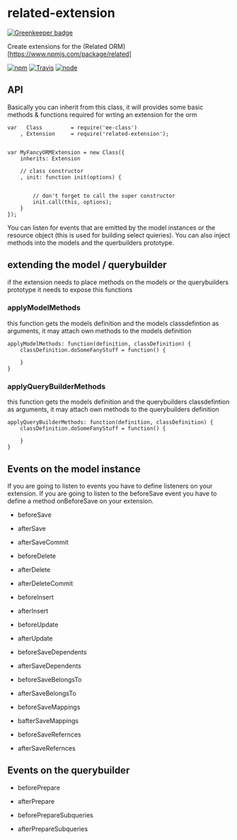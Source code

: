 # related-extension

[![Greenkeeper badge](https://badges.greenkeeper.io/eventEmitter/related-extension.svg)](https://greenkeeper.io/)

Create extensions for the (Related ORM)[https://www.npmjs.com/package/related]

[![npm](https://img.shields.io/npm/dm/related-extension.svg?style=flat-square)](https://www.npmjs.com/package/related-extension)
[![Travis](https://img.shields.io/travis/eventEmitter/related-extension.svg?style=flat-square)](https://travis-ci.org/eventEmitter/related-extension)
[![node](https://img.shields.io/node/v/related-extension.svg?style=flat-square)](https://nodejs.org/)


## API

Basically you can inherit from this class, it will provides some basic methods & functions required for wrting an extension for the orm

    var   Class         = require('ee-class')
        , Extension     = require('related-extension');


    var MyFancyORMExtension = new Class({
        inherits: Extension

        // class constructor
        , init: function init(options) {


            // don't forget to call the super constructor
            init.call(this, options);
        }
    });

You can listen for events that are emitted by the model instances or the resource object (this is used for building select quieries). You can also inject methods into the models and the querbuilders prototype.


## extending the model / querybuilder

if the extension needs to place methods on the models or the querybuilders prototype it needs to expose this functions

### applyModelMethods

this function gets the models definition and the models classdefintion as arguments, it may attach own methods to the models definition

    applyModelMethods: function(definition, classDefinition) {
        classDefinition.doSomeFanyStuff = function() {

        }
    }

### applyQueryBuilderMethods

this function gets the models definition and the querybuilders classdefintion as arguments, it may attach own methods to the querybuilders definition

    applyQueryBuilderMethods: function(definition, classDefinition) {
        classDefinition.doSomeFanyStuff = function() {

        }
    }

## Events on the model instance

If you are going to listen to events you have to define listeners on your extension. If you are going to listen to the beforeSave event you have to define a method onBeforeSave on your extension.

- beforeSave
- afterSave
- afterSaveCommit

- beforeDelete
- afterDelete
- afterDeleteCommit

- beforeInsert
- afterInsert

- beforeUpdate
- afterUpdate

- beforeSaveDependents
- afterSaveDependents

- beforeSaveBelongsTo
- afterSaveBelongsTo

- beforeSaveMappings
- bafterSaveMappings

- beforeSaveRefernces
- afterSaveRefernces

## Events on the querybuilder

- beforePrepare
- afterPrepare

- beforePrepareSubqueries
- afterPrepareSubqueries
